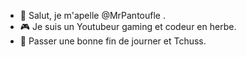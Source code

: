 - 👋 Salut, je m'apelle @MrPantoufle .
- 🎮 Je suis un Youtubeur gaming et codeur en herbe.
- 💖 Passer une bonne fin de journer et Tchuss.
